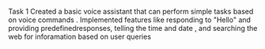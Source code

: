 Task 1
Created a basic voice assistant that can perform simple tasks based on voice commands . Implemented features like responding to "Hello" and  providing predefinedresponses, telling the time and date , and searching the web for inforamation based on user queries
